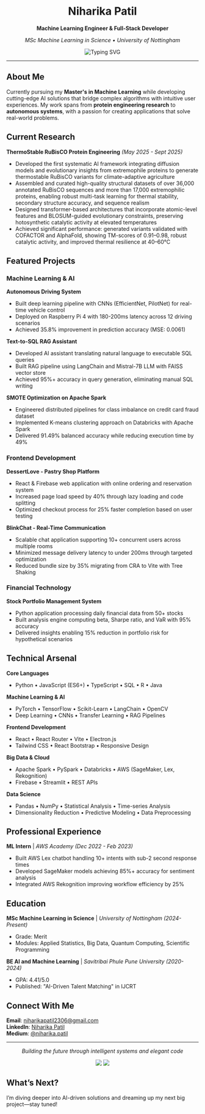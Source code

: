 <!--
**niharikapatil2306/niharikapatil2306** is a ✨ _special_ ✨ repository because its `README.md` (this file) appears on your GitHub profile.

Here are some ideas to get you started:

- 🔭 I’m currently working on ...
- 🌱 I’m currently learning ...
- 👯 I’m looking to collaborate on ...
- 🤔 I’m looking for help with ...
- 💬 Ask me about ...
- 📫 How to reach me: ...
- 😄 Pronouns: ...
- ⚡ Fun fact: ...
-->

<!--
# Hii, I’m Niharika Patil! 👋

I’m a **Machine Learning enthusiast** and a **full-stack developer** pursuing an MSc in Machine Learning in Science at the University of Nottingham, UK. I love crafting **interactive, user-friendly applications**. My passion lies at the intersection of code, AI, and great user experiences.

## 🔧 What I Work With
- **Languages**: JavaScript (ES6+), Python, Java, HTML/CSS
- **Frameworks & Tools**: React, React Router, Electron.js, Vite, TensorFlow, PyTorch, Scikit-Learn
- **Styling**: Tailwind CSS, React Bootstrap
- **Backend**: Firebase (Authentication, Firestore), AWS (SageMaker, Rekognition, Lex)
- **Dev Essentials**: Node.js, npm/yarn, Git

## 📝 Blog Snippets 🖋️
I scribble about tech sometimes! Check out:  
- *Statistics Part 1 — Variables* 📊: Breaking down ML basics.  
- *React-Django QuickStart* ⚛️: Tips on TailwindCSS, React-Bootstrap, and more!

## Fun Fact
I built a pastry shop website partly because I’m obsessed with desserts—coding and sweets are my ultimate duo!

## Let’s Connect
[niharikapatil2306@gmail.com](mailto:niharikapatil2306@gmail.com)
-->

<div align="center">
  
# Niharika Patil
  
**Machine Learning Engineer & Full-Stack Developer**
  
*MSc Machine Learning in Science • University of Nottingham*

<img src="https://readme-typing-svg.herokuapp.com?font=Fira+Code&size=18&duration=5000&pause=1000&color=ffc0cb&center=true&vCenter=true&width=500&lines=Building+intelligent+applications;Crafting+seamless+user+experiences;Exploring+AI-driven+solutions;Protein+engineering+researcher" alt="Typing SVG" />

</div>

---

## About Me

Currently pursuing my **Master's in Machine Learning** while developing cutting-edge AI solutions that bridge complex algorithms with intuitive user experiences. My work spans from **protein engineering research** to **autonomous systems**, with a passion for creating applications that solve real-world problems.

## Current Research

**ThermoStable RuBisCO Protein Engineering** *(May 2025 - Sept 2025)*
- Developed the first systematic AI framework integrating diffusion models and evolutionary insights from extremophile proteins to generate thermostable RuBisCO variants for climate-adaptive agriculture
- Assembled and curated high-quality structural datasets of over 36,000 annotated RuBisCO sequences and more than 17,000 extremophilic proteins, enabling robust multi-task learning for thermal stability, secondary structure accuracy, and sequence realism
- Designed transformer-based architectures that incorporate atomic-level features and BLOSUM-guided evolutionary constraints, preserving hotosynthetic catalytic activity at elevated temperatures
- Achieved significant performance: generated variants validated with COFACTOR and AlphaFold, showing TM-scores of 0.91–0.98, robust catalytic activity, and improved thermal resilience at 40–60°C
## Featured Projects

### Machine Learning & AI
**Autonomous Driving System**
- Built deep learning pipeline with CNNs (EfficientNet, PilotNet) for real-time vehicle control
- Deployed on Raspberry Pi 4 with 180-200ms latency across 12 driving scenarios
- Achieved 35.8% improvement in prediction accuracy (MSE: 0.0061)

**Text-to-SQL RAG Assistant**
- Developed AI assistant translating natural language to executable SQL queries
- Built RAG pipeline using LangChain and Mistral-7B LLM with FAISS vector store
- Achieved 95%+ accuracy in query generation, eliminating manual SQL writing

**SMOTE Optimization on Apache Spark**
- Engineered distributed pipelines for class imbalance on credit card fraud dataset
- Implemented K-means clustering approach on Databricks with Apache Spark
- Delivered 91.49% balanced accuracy while reducing execution time by 49%

### Frontend Development
**DessertLove - Pastry Shop Platform**
- React & Firebase web application with online ordering and reservation system
- Increased page load speed by 40% through lazy loading and code splitting
- Optimized checkout process for 25% faster completion based on user testing

**BlinkChat - Real-Time Communication**
- Scalable chat application supporting 10+ concurrent users across multiple rooms
- Minimized message delivery latency to under 200ms through targeted optimization
- Reduced bundle size by 35% migrating from CRA to Vite with Tree Shaking

### Financial Technology
**Stock Portfolio Management System**
- Python application processing daily financial data from 50+ stocks
- Built analysis engine computing beta, Sharpe ratio, and VaR with 95% accuracy
- Delivered insights enabling 15% reduction in portfolio risk for hypothetical scenarios

## Technical Arsenal

**Core Languages**
- Python • JavaScript (ES6+) • TypeScript • SQL • R • Java

**Machine Learning & AI**
- PyTorch • TensorFlow • Scikit-Learn • LangChain • OpenCV
- Deep Learning • CNNs • Transfer Learning • RAG Pipelines

**Frontend Development**
- React • React Router • Vite • Electron.js
- Tailwind CSS • React Bootstrap • Responsive Design

**Big Data & Cloud**
- Apache Spark • PySpark • Databricks • AWS (SageMaker, Lex, Rekognition)
- Firebase • Streamlit • REST APIs

**Data Science**
- Pandas • NumPy • Statistical Analysis • Time-series Analysis
- Dimensionality Reduction • Predictive Modeling • Data Preprocessing

## Professional Experience

**ML Intern** | *AWS Academy* *(Dec 2022 - Feb 2023)*
- Built AWS Lex chatbot handling 10+ intents with sub-2 second response times
- Developed SageMaker models achieving 85%+ accuracy for sentiment analysis
- Integrated AWS Rekognition improving workflow efficiency by 25%

## Education

**MSc Machine Learning in Science** | *University of Nottingham* *(2024-Present)*
- Grade: Merit
- Modules: Applied Statistics, Big Data, Quantum Computing, Scientific Programming

**BE AI and Machine Learning** | *Savitribai Phule Pune University* *(2020-2024)*
- GPA: 4.41/5.0
- Published: "AI-Driven Talent Matching" in IJCRT

## Connect With Me

**Email**: niharikapatil2306@gmail.com  
**LinkedIn**: [Niharika Patil](https://linkedin.com/in/niharika-patil-45aa13323)  
**Medium**: [@niharika.patil](https://medium.com/@niharika.patil)

---

<div align="center">

*Building the future through intelligent systems and elegant code*

<img src="https://github-readme-stats.vercel.app/api?username=niharikapatil2306&show_icons=true&theme=material-palenight&hide_border=true&bg_color=0d1117&title_color=ffc0cb&icon_color=ffc0cb&text_color=ffffff" />

<img src="https://github-readme-stats.vercel.app/api/top-langs/?username=niharikapatil2306&layout=compact&theme=material-palenight&hide_border=true&bg_color=0d1117&title_color=ffc0cb&text_color=ffffff" />

</div>


## What’s Next?
I’m diving deeper into AI-driven solutions and dreaming up my next big project—stay tuned!
